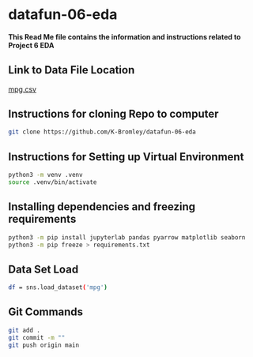 # datafun-06-eda
#### This Read Me file contains the information and instructions related to Project 6 EDA

## Link to Data File Location
[mpg.csv](https://github.com/mwaskom/seaborn-data/blob/master/mpg.csv)

## Instructions for cloning Repo to computer
```bash
git clone https://github.com/K-Bromley/datafun-06-eda
```

## Instructions for Setting up Virtual Environment
``` bash
python3 -m venv .venv
source .venv/bin/activate
```

## Installing dependencies and freezing requirements
```bash
python3 -m pip install jupyterlab pandas pyarrow matplotlib seaborn
python3 -m pip freeze > requirements.txt
```

## Data Set Load
```bash
df = sns.load_dataset('mpg')
```

## Git Commands
``` bash
git add .
git commit -m ""
git push origin main
```